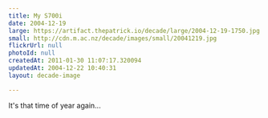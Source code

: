 ```yaml
---
title: My S700i
date: 2004-12-19
large: https://artifact.thepatrick.io/decade/large/2004-12-19-1750.jpg
small: http://cdn.m.ac.nz/decade/images/small/20041219.jpg
flickrUrl: null
photoId: null
createdAt: 2011-01-30 11:07:17.320094
updatedAt: 2004-12-22 10:40:31
layout: decade-image

---
```

It's that time of year again...
